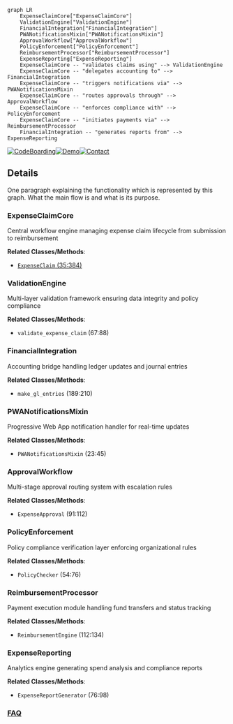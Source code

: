 ```mermaid
graph LR
    ExpenseClaimCore["ExpenseClaimCore"]
    ValidationEngine["ValidationEngine"]
    FinancialIntegration["FinancialIntegration"]
    PWANotificationsMixin["PWANotificationsMixin"]
    ApprovalWorkflow["ApprovalWorkflow"]
    PolicyEnforcement["PolicyEnforcement"]
    ReimbursementProcessor["ReimbursementProcessor"]
    ExpenseReporting["ExpenseReporting"]
    ExpenseClaimCore -- "validates claims using" --> ValidationEngine
    ExpenseClaimCore -- "delegates accounting to" --> FinancialIntegration
    ExpenseClaimCore -- "triggers notifications via" --> PWANotificationsMixin
    ExpenseClaimCore -- "routes approvals through" --> ApprovalWorkflow
    ExpenseClaimCore -- "enforces compliance with" --> PolicyEnforcement
    ExpenseClaimCore -- "initiates payments via" --> ReimbursementProcessor
    FinancialIntegration -- "generates reports from" --> ExpenseReporting
```

[![CodeBoarding](https://img.shields.io/badge/Generated%20by-CodeBoarding-9cf?style=flat-square)](https://github.com/CodeBoarding/GeneratedOnBoardings)[![Demo](https://img.shields.io/badge/Try%20our-Demo-blue?style=flat-square)](https://www.codeboarding.org/demo)[![Contact](https://img.shields.io/badge/Contact%20us%20-%20contact@codeboarding.org-lightgrey?style=flat-square)](mailto:contact@codeboarding.org)

## Details

One paragraph explaining the functionality which is represented by this graph. What the main flow is and what is its purpose.

### ExpenseClaimCore
Central workflow engine managing expense claim lifecycle from submission to reimbursement


**Related Classes/Methods**:

- <a href="https://github.com/frappe/hrms/blob/develop/hrms/hr/doctype/expense_claim/expense_claim.py#L35-L384" target="_blank" rel="noopener noreferrer">`ExpenseClaim` (35:384)</a>


### ValidationEngine
Multi-layer validation framework ensuring data integrity and policy compliance


**Related Classes/Methods**:

- `validate_expense_claim` (67:88)


### FinancialIntegration
Accounting bridge handling ledger updates and journal entries


**Related Classes/Methods**:

- `make_gl_entries` (189:210)


### PWANotificationsMixin
Progressive Web App notification handler for real-time updates


**Related Classes/Methods**:

- `PWANotificationsMixin` (23:45)


### ApprovalWorkflow
Multi-stage approval routing system with escalation rules


**Related Classes/Methods**:

- `ExpenseApproval` (91:112)


### PolicyEnforcement
Policy compliance verification layer enforcing organizational rules


**Related Classes/Methods**:

- `PolicyChecker` (54:76)


### ReimbursementProcessor
Payment execution module handling fund transfers and status tracking


**Related Classes/Methods**:

- `ReimbursementEngine` (112:134)


### ExpenseReporting
Analytics engine generating spend analysis and compliance reports


**Related Classes/Methods**:

- `ExpenseReportGenerator` (76:98)




### [FAQ](https://github.com/CodeBoarding/GeneratedOnBoardings/tree/main?tab=readme-ov-file#faq)